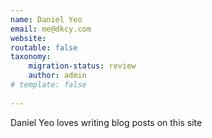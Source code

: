 ```yaml
---
name: Daniel Yeo
email: me@dkcy.com
website: 
routable: false
taxonomy:
    migration-status: review
    author: admin
# template: false
    
---
```


Daniel Yeo loves writing blog posts on this site